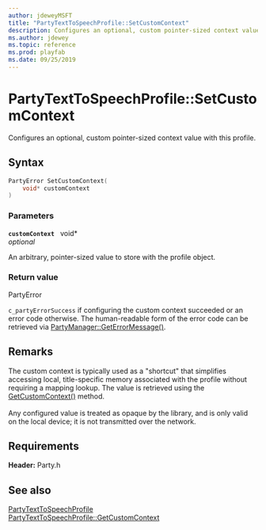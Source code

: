 ```yaml
---
author: jdeweyMSFT
title: "PartyTextToSpeechProfile::SetCustomContext"
description: Configures an optional, custom pointer-sized context value with this profile.
ms.author: jdewey
ms.topic: reference
ms.prod: playfab
ms.date: 09/25/2019
---
```


# PartyTextToSpeechProfile::SetCustomContext  

Configures an optional, custom pointer-sized context value with this profile.  

## Syntax  
  
```cpp
PartyError SetCustomContext(  
    void* customContext  
)  
```  
  
### Parameters  
  
**`customContext`** &nbsp; void*  
*optional*  
  
An arbitrary, pointer-sized value to store with the profile object.  
  
  
### Return value  
PartyError
  
```c_partyErrorSuccess``` if configuring the custom context succeeded or an error code otherwise. The human-readable form of the error code can be retrieved via [PartyManager::GetErrorMessage()](../../PartyManager/methods/partymanager_geterrormessage.md).
  
## Remarks  
  
The custom context is typically used as a "shortcut" that simplifies accessing local, title-specific memory associated with the profile without requiring a mapping lookup. The value is retrieved using the [GetCustomContext()](partytexttospeechprofile_getcustomcontext.md) method. <br /><br /> Any configured value is treated as opaque by the library, and is only valid on the local device; it is not transmitted over the network.
  
## Requirements  
  
**Header:** Party.h
  
## See also  
[PartyTextToSpeechProfile](../partytexttospeechprofile.md)  
[PartyTextToSpeechProfile::GetCustomContext](partytexttospeechprofile_getcustomcontext.md)
  
  
